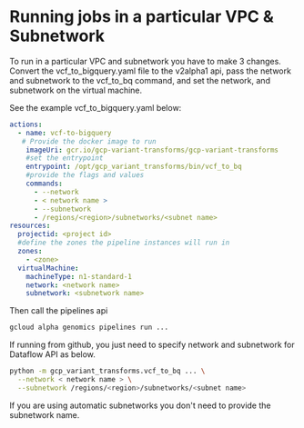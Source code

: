 # Running jobs in a particular VPC & Subnetwork

To run in a particular VPC and subnetwork you have to make 3 changes. Convert the vcf_to_bigquery.yaml file to the v2alpha1 api, pass the network and subnetwork to the vcf_to_bq command, and set the network, and subnetwork on the virtual machine.

See the example vcf_to_bigquery.yaml below:

```yaml
actions:
  - name: vcf-to-bigquery
   # Provide the docker image to run
    imageUri: gcr.io/gcp-variant-transforms/gcp-variant-transforms
    #set the entrypoint
    entrypoint: /opt/gcp_variant_transforms/bin/vcf_to_bq
    #provide the flags and values
    commands:
      - --network 
      - < network name >
      - --subnetwork
      - /regions/<region>/subnetworks/<subnet name>
resources:
  projectid: <project id>
  #define the zones the pipeline instances will run in 
  zones: 
    - <zone>
  virtualMachine:
    machineType: n1-standard-1
    network: <network name>
    subnetwork: <subnetwork name>
```


Then call the pipelines api

```bash
gcloud alpha genomics pipelines run ... 
```

If running from github, you just need to specify network and subnetwork for Dataflow
API as below.

```bash
python -m gcp_variant_transforms.vcf_to_bq ... \
  --network < network name > \
  --subnetwork /regions/<region>/subnetworks/<subnet name>
```

If you are using automatic subnetworks you don't need to provide the subnetwork name.
